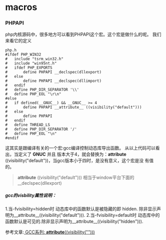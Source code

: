 # macros
### PHPAPI
php内核源码中，很多地方可以看到PHPAPI这个宏。这个宏是做什么的呢。
我们来看它的定义
```
php.h
#ifdef PHP_WIN32
#	include "tsrm_win32.h"
#	include "win95nt.h"
#	ifdef PHP_EXPORTS
#		define PHPAPI __declspec(dllexport)
#	else
#		define PHPAPI __declspec(dllimport)
#	endif
#	define PHP_DIR_SEPARATOR '\\'
#	define PHP_EOL "\r\n"
#else
#	if defined(__GNUC__) && __GNUC__ >= 4
#		define PHPAPI __attribute__ ((visibility("default")))
#	else
#		define PHPAPI
#	endif
#	define THREAD_LS
#	define PHP_DIR_SEPARATOR '/'
#	define PHP_EOL "\n"
#endif
```
这其实是跟编译有关的一个宏:gcc编译控制动态库导出函数。
从以上代码可以看出，当定义了 __GNUC__ 并且 版本大于4，就会替换为：__attribute__ ((visibility("default"))，当gcc版本小于四时，是没有意义，这个宏是没 有值 的。
> __attribute__ ((visibility("default"))) 相当于window平台下面的__declspec(dllexport)

##### gcc的visbility属性说明：
1.当-fvisibility=hidden时
动态库中的函数默认是被隐藏的即 hidden. 除非显示声明为__attribute__((visibility("default"))).
2.当-fvisibility=default时
动态库中的函数默认是可见的.除非显示声明为__attribute__((visibility("hidden"))).

参考文章:[ GCC系列: __attribute__((visibility("")))](http://blog.csdn.net/veryitman/article/details/46756683)